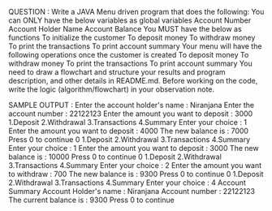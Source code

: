 QUESTION : 
Write a JAVA Menu driven program that does the following:
You can ONLY have the below variables as global variables
Account Number
Account Holder Name
Account Balance
You MUST have the below as functions
To initialize the customer
To deposit money
To withdraw money
To print the transactions
To print account summary
Your menu will have the following operations once the customer is created
To deposit money
To withdraw money
To print the transactions
To print account summary
You need to draw a flowchart and structure your results and program description, and other details in README.md.
Before working on the code, write the logic (algorithm/flowchart) in your observation note.



SAMPLE OUTPUT : 
Enter the account holder's name : 
Niranjana
Enter the account number :
22122123
Enter the amount you want to deposit :
3000
 1.Deposit
 2.Withdrawal
 3.Transactions
 4.Summary
 Enter your choice :
1
Enter the amount you want to deposit :
4000
The new balance is : 7000
Press 0 to continue
0
 1.Deposit
 2.Withdrawal
 3.Transactions
 4.Summary
 Enter your choice :
1
Enter the amount you want to deposit :
3000
The new balance is : 10000
Press 0 to continue
0
 1.Deposit
 2.Withdrawal
 3.Transactions
 4.Summary
 Enter your choice :
2
Enter the amount you want to withdraw :
700
The new balance is : 9300
Press 0 to continue
0
 1.Deposit
 2.Withdrawal
 3.Transactions
 4.Summary
 Enter your choice :
4
Account Summary
Account Holder's name : Niranjana
Account number : 22122123
The current balance is : 9300
Press 0 to continue
